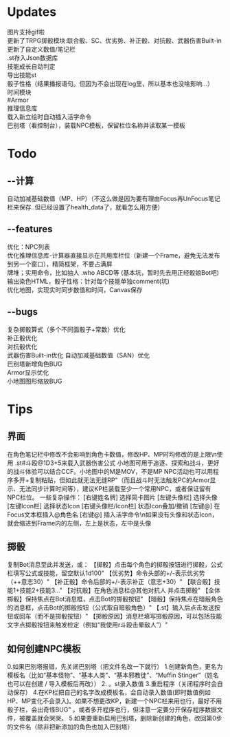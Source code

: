 # Updates
图片支持gif啦  
更新了TRPG掷骰模块:联合骰、SC、优劣势、补正骰、对抗骰、武器伤害Built-in  
更新了自定义数值/笔记栏  
.st存入Json数据库  
技能成长自动判定  
导出技能st  
骰子性格（结果播报语句。但因为不会出现在log里，所以基本也没啥影响...）  
时间模块  
#Armor  
推理信息库  
载入新立绘时自动插入活字命令  
巴别塔（看控制台），装载NPC模板，保留栏位名称并读取某一模板  

# Todo
## --计算
自动加减基础数值（MP、HP）（不这么做是因为要有理由Focus再UnFocus笔记栏来保存..但已经设置了health_data了，就看怎么用方便）  
## --features
优化：NPC列表  
优化推理信息库-计算器直接显示在共用库栏位（新建一个Frame，避免无法发布到另一个窗口），精简框架，不要占满屏  
牌堆；实用命令，比如抽人 .who ABCD等 (基本坑，暂时先去用正经骰娘Bot吧)  
输出染色HTML，骰子性格：针对每个技能单独comment(坑)  
优化地图，实现实时同步数值和时间，Canvas保存  
## --bugs
复杂掷骰算式（多个不同面骰子+常数）优化  
补正骰优化  
对抗骰优化  
武器伤害Built-in优化 
自动加减基础数值（SAN）优化  
巴别塔新增角色BUG  
Armor显示优化  
小地图图形缩放BUG  

# Tips
## 界面
在角色笔记栏中修改不会影响到角色卡数值，修改HP、MP时均修改的是上限\n使用 .st#斗殴@1D3+5来载入武器伤害公式
小地图可用于追逐、探索和战斗，更好的战斗体验可以结合CCF。小地图中的M是MOV，不是MP
NPC活动也可以用程序多开+复制粘贴，但如此就无法无缝RP"（而且战斗时无法触发PC的Armor显示、无法同步计算时间等），建议KP栏装载至少一个常用NPC，或者保证留有NPC栏位。
一些复杂操作：
[右键姓名牌] 选择简卡图片
[左键头像栏] 选择头像
[左键Icon栏] 选择状态Icon
[右键头像栏/Icon栏] 状态Icon叠加/撤销
[左键@] 在Focus文本框插入@角色名
[右键@] 插入活字命令\n如果没有头像和状态Icon，就会缩进到Frame内的左侧，左上是状态，左中是头像

## 掷骰
复制Bot消息至此并发送，或：
【掷骰】点击每个角色的掷骰按钮进行掷骰，公式栏填写公式或技能，留空默认1d100"
【优劣势】命令头部的+/-表示优劣势（++意志30）"
【补正骰】命令后部的+/-表示补正（意志+30）"
【联合骰】技能1+技能2+技能3..."
【对抗骰】在角色消息栏@其他对抗人 并点击掷骰"
【全体掷骰】保持焦点在Bot消息框，点击Bot的掷骰按钮"
【暗骰】保持焦点在暗骰角色的消息框，点击Bot的掷骰按钮（公式取自暗骰角色）"
【.st】输入后点击发送按钮或回车（而不是掷骰按钮）"
【掷骰原因】消息栏填写掷骰原因，可以包括技能文字点掷骰按钮来触发检定（例如“我使用r斗殴击晕敌人”）" 

## 如何创建NPC模板
0.如果巴别塔报错，先关闭巴别塔（把文件名改一下就行）
 1.创建新角色，更名为模板名（比如“基本怪物”、“基本人类”、“基本邪教徒”、“Muffin Stinger”（姓名也可以在创建 / 导入模板后再改））
2. 。st录入数值
3.重启程序（关闭程序时会自动保存）
4.在KP栏把自己的名字改成模板名，会自动录入数值(即时数值例如HP、MP变化不会录入)。如果不想更改KP，新建一个NPC栏来用也行，最好不用骰子栏，会出奇怪BUG" 。或者多开程序也行，但注意一定要分开保存程序数据文件，被覆盖就会哭哭。
5.如果要重新启用巴别塔，删除新创建的角色，改回第0步的文件名（除非把新添加的角色也加入巴别塔）
